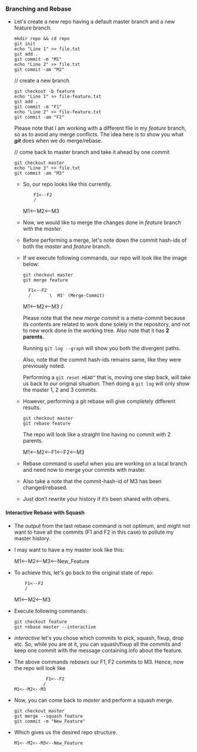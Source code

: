 ### Branching and Rebase

* Let's create a new repo having a default master branch and a new feature branch.

  ```
  mkdir repo && cd repo
  git init
  echo "Line 1" >> file.txt
  git add .
  git commit -m "M1"
  echo "Line 2" >> file.txt
  git commit -am "M2"
  ```
  // create a new branch
  ```
  git checkout -b feature
  echo "Line 1" >> file-feature.txt
  git add .
  git commit -m "F1"
  echo "Line 2" >> file-feature.txt
  git commit -am "F2"
  ```

  Please note that I am working with a different file in my *feature* branch, so as to avoid any merge conflicts.
  The idea here is to show you what ***git*** does when we do merge/rebase.

  // come back to master branch and take it ahead by one commit
  ```
  git checkout master
  echo "Line 3" >> file.txt
  git commit -am "M3"
  ```

  * So, our repo looks like this currently.

            F1<--F2
            /
      M1<--M2<--M3

  * Now, we would like to merge the changes done in *feature* branch with the *master*.

  * Before performing a merge, let's note down the commit hash-ids of both the *master* and *feature* branch.

  * If we execute following commands, our repo will look like the image below:

    ```
    git checkout master
    git merge feature
    ```
          F1<--F2
          /       \  M3' (Merge-Commit)
    M1<--M2<--M3  /

    Please note that the new *merge commit* is a meta-commit because its contents are related to work done solely in the repository, and not to new work done in the working tree. Also note that it has **2 parents**.

    Running `git log --graph` will show you both the divergent paths.

    Also, note that the commit hash-ids remains same, like they were previously noted.

    Performing a `git reset HEAD^` that is, moving one step back, will take us back to our original situation. Then doing a `git log` will only show the master 1, 2 and 3 commits.

  * However, performing a git rebase will give completely different results.

    ```
    git checkout master
    git rebase feature
    ```

    The repo will look like a straight line having no commit with 2 parents.

    M1<--M2<--F1<--F2<--M3

  * Rebase command is useful when you are working on a local branch and need now to merge your commits with master.

  * Also take a note that the commit-hash-id of M3 has been changed/rebased.

  * Just don’t rewrite your history if it’s been shared with others.

#### Interactive Rebase with Squash

* The output from the last rebase command is not optimum, and might not want to have all the commits (F1 and F2 in this case) to pollute my master history.

* I may want to have a my master look like this:

    M1<--M2<--M3<--New_Feature

* To achieve this, let's go back to the original state of repo:

          F1<--F2
          /
    M1<--M2<--M3

* Execute following commands:
  ```
  git checkout feature
  git rebase master --interactive
  ```

* *interactive* let's you chose which commits to pick, squash, fixup, drop etc. So, while you are at it, you can squash/fixup all the commits and keep one commit with the message containing info about the feature.

* The above commands *rebases* our F1, F2 commits to M3. Hence, now the repo will look like

                  F1<--F2
                 /
      M1<--M2<--M3

* Now, you can come back to *master* and perform a squash merge.

  ```
  git checkout master
  git merge --squash feature
  git commit -m "New_Feature"
  ```

* Which gives us the desired repo structure.

      M1<--M2<--M3<--New_Feature
